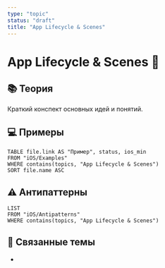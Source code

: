 ```yaml
---
type: "topic"
status: "draft"
title: "App Lifecycle & Scenes"
---
```


# App Lifecycle & Scenes 🔄

## 📚 Теория
Краткий конспект основных идей и понятий.

## 💻 Примеры
```dataview
TABLE file.link AS "Пример", status, ios_min
FROM "iOS/Examples"
WHERE contains(topics, "App Lifecycle & Scenes")
SORT file.name ASC
```

## ⚠️ Антипаттерны
```dataview
LIST
FROM "iOS/Antipatterns"
WHERE contains(topics, "App Lifecycle & Scenes")
```

## 🔗 Связанные темы
- 
